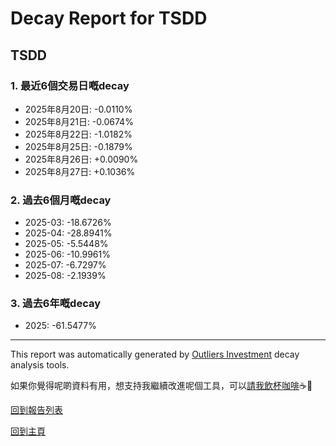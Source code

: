 # Decay Report for TSDD

## TSDD

### 1. 最近6個交易日嘅decay

- 2025年8月20日: -0.0110%
- 2025年8月21日: -0.0674%
- 2025年8月22日: -1.0182%
- 2025年8月25日: -0.1879%
- 2025年8月26日: +0.0090%
- 2025年8月27日: +0.1036%

### 2. 過去6個月嘅decay

- 2025-03: -18.6726%
- 2025-04: -28.8941%
- 2025-05: -5.5448%
- 2025-06: -10.9961%
- 2025-07: -6.7297%
- 2025-08: -2.1939%

### 3. 過去6年嘅decay

- 2025: -61.5477%

------------------------------
This report was automatically generated by [Outliers Investment](https://outliersecon.github.io/Outliers-Investment/) decay analysis tools.

如果你覺得呢啲資料有用，想支持我繼續改進呢個工具，可以[請我飲杯咖啡](https://buymeacoffee.com/outliersecon)☕🙏

[回到報告列表](https://outliersecon.github.io/Outliers-Investment/reports/reports_public)

[回到主頁](https://outliersecon.github.io/Outliers-Investment/)